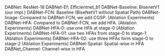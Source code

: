 DABNet: ResNet-18
DABNet-Ef: Efficientnet_b1
DABNet-Baseline: BisenetV1 (our impl.)
DABNet-FCN: Baseline (BiseNetV1 without Spatial Path)
DABNet-Image: Compared to DABNet-FCN, we add CGSP. (Ablation Experiments)
DABNet-HFA: Compared to DABNet-FCN, we add HFA. (Ablation Experiments)
DABNet-HFA-0: use one HFA at stage-0 (Ablation Experiments)
DABNet-HFA-01: use two HFAs from stage-0 to stage-1 (Ablation Experiments)
DABNet-HFA-02: use three HFAs form stage-0 to stage-2 (Ablation Experiments)
DABNet-Spatial: Spatial-wise in HFA
DABNet_Channel: Channel-wise in HFA